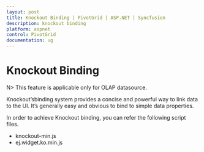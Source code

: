 ```yaml
---
layout: post
title: Knockout Binding | PivotGrid | ASP.NET | Syncfusion
description: knockout binding
platform: aspnet
control: PivotGrid
documentation: ug
---
```


# Knockout Binding

N> This feature is applicable only for OLAP datasource.

Knockout’sbinding system provides a concise and powerful way to link data to the UI. It’s generally easy and obvious to bind to simple data properties.

In order to achieve Knockout binding, you can refer the following script files.

* knockout-min.js
* ej.widget.ko.min.js